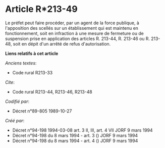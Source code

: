 # Article R*213-49

Le préfet peut faire procéder, par un agent de la force publique, à l'apposition des scellés sur un établissement qui est
maintenu en fonctionnement, soit en infraction à une mesure de fermeture ou de suspension prise en application des articles
R. 213-44, R. 213-46 ou R. 213-48, soit en dépit d'un arrêté de refus d'autorisation.

**Liens relatifs à cet article**

_Anciens textes_:

  - Code rural R213-33

_Cite_:

  - Code rural R213-44, R213-46, R213-48

_Codifié par_:

  - Décret n°89-805 1989-10-27

_Créé par_:

  - Décret n°94-198 1994-03-08 art. 3 II, III, art. 4 VII JORF 9 mars 1994
  - Décret n°94-198 du 8 mars 1994 - art. 3 () JORF 9 mars 1994
  - Décret n°94-198 du 8 mars 1994 - art. 4 () JORF 9 mars 1994
